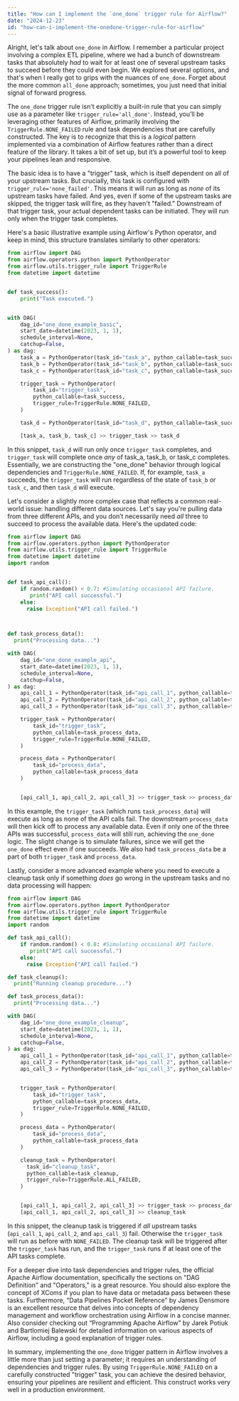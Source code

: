 ```yaml
---
title: "How can I implement the `one_done` trigger rule for Airflow?"
date: "2024-12-23"
id: "how-can-i-implement-the-onedone-trigger-rule-for-airflow"
---
```


Alright, let's talk about `one_done` in Airflow. I remember a particular project involving a complex ETL pipeline, where we had a bunch of downstream tasks that absolutely *had* to wait for at least one of several upstream tasks to succeed before they could even begin. We explored several options, and that's when I really got to grips with the nuances of `one_done`. Forget about the more common `all_done` approach; sometimes, you just need that initial signal of forward progress.

The `one_done` trigger rule isn't explicitly a built-in rule that you can simply use as a parameter like `trigger_rule='all_done'`. Instead, you’ll be leveraging other features of Airflow, primarily involving the `TriggerRule.NONE_FAILED` rule and task dependencies that are carefully constructed. The key is to recognize that this is a *logical* pattern implemented via a combination of Airflow features rather than a direct feature of the library. It takes a bit of set up, but it’s a powerful tool to keep your pipelines lean and responsive.

The basic idea is to have a "trigger" task, which is itself dependent on all of your upstream tasks. But crucially, this task is configured with `trigger_rule='none_failed'`. This means it will run as long as *none* of its upstream tasks have failed. And yes, even if some of the upstream tasks are skipped, the trigger task will fire, as they haven't "failed." Downstream of that trigger task, your actual dependent tasks can be initiated. They will run only when the trigger task completes.

Here's a basic illustrative example using Airflow's Python operator, and keep in mind, this structure translates similarly to other operators:

```python
from airflow import DAG
from airflow.operators.python import PythonOperator
from airflow.utils.trigger_rule import TriggerRule
from datetime import datetime


def task_success():
    print("Task executed.")


with DAG(
    dag_id="one_done_example_basic",
    start_date=datetime(2023, 1, 1),
    schedule_interval=None,
    catchup=False,
) as dag:
    task_a = PythonOperator(task_id="task_a", python_callable=task_success)
    task_b = PythonOperator(task_id="task_b", python_callable=task_success)
    task_c = PythonOperator(task_id="task_c", python_callable=task_success)

    trigger_task = PythonOperator(
        task_id="trigger_task",
        python_callable=task_success,
        trigger_rule=TriggerRule.NONE_FAILED,
    )

    task_d = PythonOperator(task_id="task_d", python_callable=task_success)

    [task_a, task_b, task_c] >> trigger_task >> task_d
```

In this snippet, `task_d` will run only once `trigger_task` completes, and `trigger_task` will complete once *any* of task_a, task_b, or task_c completes. Essentially, we are constructing the "one_done" behavior through logical dependencies and `TriggerRule.NONE_FAILED`. If, for example, `task_a` succeeds, the `trigger_task` will run regardless of the state of `task_b` or `task_c`, and then `task_d` will execute.

Let's consider a slightly more complex case that reflects a common real-world issue: handling different data sources. Let's say you're pulling data from three different APIs, and you don’t necessarily need *all* three to succeed to process the available data. Here's the updated code:

```python
from airflow import DAG
from airflow.operators.python import PythonOperator
from airflow.utils.trigger_rule import TriggerRule
from datetime import datetime
import random


def task_api_call():
    if random.random() < 0.7: #Simulating occasional API failure.
       print("API call successful.")
    else:
      raise Exception("API call failed.")



def task_process_data():
  print("Processing data...")

with DAG(
    dag_id="one_done_example_api",
    start_date=datetime(2023, 1, 1),
    schedule_interval=None,
    catchup=False,
) as dag:
    api_call_1 = PythonOperator(task_id="api_call_1", python_callable=task_api_call)
    api_call_2 = PythonOperator(task_id="api_call_2", python_callable=task_api_call)
    api_call_3 = PythonOperator(task_id="api_call_3", python_callable=task_api_call)

    trigger_task = PythonOperator(
        task_id="trigger_task",
        python_callable=task_process_data,
        trigger_rule=TriggerRule.NONE_FAILED,
    )

    process_data = PythonOperator(
        task_id="process_data",
        python_callable=task_process_data
    )


    [api_call_1, api_call_2, api_call_3] >> trigger_task >> process_data
```

In this example, the `trigger_task` (which runs `task_process_data`) will execute as long as none of the API calls fail. The downstream `process_data` will then kick off to process any available data. Even if only one of the three APIs was successful, `process_data` will still run, achieving the `one_done` logic. The slight change is to simulate failures, since we will get the `one_done` effect even if one succeeds. We also had `task_process_data` be a part of both `trigger_task` and `process_data`.

Lastly, consider a more advanced example where you need to execute a cleanup task only if something *does* go wrong in the upstream tasks and no data processing will happen:

```python
from airflow import DAG
from airflow.operators.python import PythonOperator
from airflow.utils.trigger_rule import TriggerRule
from datetime import datetime
import random

def task_api_call():
    if random.random() < 0.8: #Simulating occasional API failure.
       print("API call successful.")
    else:
      raise Exception("API call failed.")

def task_cleanup():
  print("Running cleanup procedure...")

def task_process_data():
  print("Processing data...")

with DAG(
    dag_id="one_done_example_cleanup",
    start_date=datetime(2023, 1, 1),
    schedule_interval=None,
    catchup=False,
) as dag:
    api_call_1 = PythonOperator(task_id="api_call_1", python_callable=task_api_call)
    api_call_2 = PythonOperator(task_id="api_call_2", python_callable=task_api_call)
    api_call_3 = PythonOperator(task_id="api_call_3", python_callable=task_api_call)


    trigger_task = PythonOperator(
        task_id="trigger_task",
        python_callable=task_process_data,
        trigger_rule=TriggerRule.NONE_FAILED,
    )

    process_data = PythonOperator(
        task_id="process_data",
        python_callable=task_process_data
    )

    cleanup_task = PythonOperator(
      task_id="cleanup_task",
      python_callable=task_cleanup,
      trigger_rule=TriggerRule.ALL_FAILED,
    )


    [api_call_1, api_call_2, api_call_3] >> trigger_task >> process_data
    [api_call_1, api_call_2, api_call_3] >> cleanup_task
```

In this snippet, the cleanup task is triggered if *all* upstream tasks (`api_call_1`, `api_call_2`, and `api_call_3`) fail. Otherwise the `trigger_task` will run as before with `NONE_FAILED`. The cleanup task will be triggered after the `trigger_task` has run, and the `trigger_task` runs if at least one of the API tasks complete.

For a deeper dive into task dependencies and trigger rules, the official Apache Airflow documentation, specifically the sections on "DAG Definition" and "Operators," is a great resource. You should also explore the concept of XComs if you plan to have data or metadata pass between these tasks. Furthermore, “Data Pipelines Pocket Reference” by James Densmore is an excellent resource that delves into concepts of dependency management and workflow orchestration using Airflow in a concise manner. Also consider checking out “Programming Apache Airflow” by Jarek Potiuk and Bartlomiej Balewski for detailed information on various aspects of Airflow, including a good explanation of trigger rules.

In summary, implementing the `one_done` trigger pattern in Airflow involves a little more than just setting a parameter; it requires an understanding of dependencies and trigger rules. By using `TriggerRule.NONE_FAILED` on a carefully constructed "trigger" task, you can achieve the desired behavior, ensuring your pipelines are resilient and efficient. This construct works very well in a production environment.
